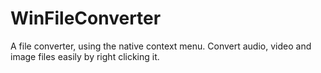 # WinFileConverter
A file converter, using the native context menu. Convert audio, video and image files easily by right clicking it.
